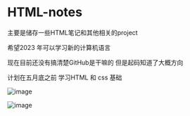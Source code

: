 # HTML-notes
主要是储存一些HTML笔记和其他相关的project 

希望2023 年可以学习新的计算机语言

现在目前还没有搞清楚GitHub是干嘛的 但是起码知道了大概方向

计划在五月底之前 学习HTML 和 css 基础

![image](https://user-images.githubusercontent.com/115853526/209399379-5ed54c4b-3cde-4e14-bb1f-0a3b0ea052a0.png)

![image](https://user-images.githubusercontent.com/115853526/209399460-11ac97e5-67d1-4f26-9a68-32f6e5a0a38e.png)

